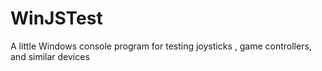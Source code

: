 # WinJSTest
A little Windows console program for testing joysticks , game controllers, and similar devices

